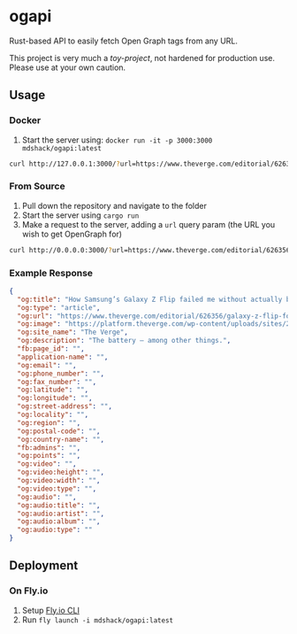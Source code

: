 # ogapi

Rust-based API to easily fetch Open Graph tags from any URL.

This project is very much a _toy-project_, not hardened for production use. Please use at your own caution.

## Usage

### Docker


1. Start the server using: `docker run -it -p 3000:3000 mdshack/ogapi:latest`

```sh
curl http://127.0.0.1:3000/?url=https://www.theverge.com/editorial/626356/galaxy-z-flip-folding-phone-didnt-last-two-years-battery | jq
```

### From Source

1. Pull down the repository and navigate to the folder
2. Start the server using `cargo run` 
3. Make a request to the server, adding a `url` query param (the URL you wish to get OpenGraph for)

```sh
curl http://0.0.0.0:3000/?url=https://www.theverge.com/editorial/626356/galaxy-z-flip-folding-phone-didnt-last-two-years-battery | jq
```

### Example Response

```json
{
  "og:title": "How Samsung’s Galaxy Z Flip failed me without actually breaking",
  "og:type": "article",
  "og:url": "https://www.theverge.com/editorial/626356/galaxy-z-flip-folding-phone-didnt-last-two-years-battery",
  "og:image": "https://platform.theverge.com/wp-content/uploads/sites/2/2025/03/samsung-z-flip-5-sean-hollister-verge-331A1104.jpg?quality=90&strip=all&crop=9.2%2C20.234211349853%2C77.6%2C60.942536846537&w=1200",
  "og:site_name": "The Verge",
  "og:description": "The battery — among other things.",
  "fb:page_id": "",
  "application-name": "",
  "og:email": "",
  "og:phone_number": "",
  "og:fax_number": "",
  "og:latitude": "",
  "og:longitude": "",
  "og:street-address": "",
  "og:locality": "",
  "og:region": "",
  "og:postal-code": "",
  "og:country-name": "",
  "fb:admins": "",
  "og:points": "",
  "og:video": "",
  "og:video:height": "",
  "og:video:width": "",
  "og:video:type": "",
  "og:audio": "",
  "og:audio:title": "",
  "og:audio:artist": "",
  "og:audio:album": "",
  "og:audio:type": ""
}
```

## Deployment

### On Fly.io

1. Setup [Fly.io CLI](https://fly.io/docs/flyctl/)
2. Run `fly launch -i mdshack/ogapi:latest`